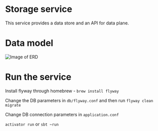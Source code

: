 Storage service
=================================

This service provides a data store and an API for data plane.

Data model
=================================

![Image of ERD](https://github.com/hortonworks/dataplane/blob/master/services/db-service/db/erd.png)


Run the service
===========

Install flyway through homebrew - `brew install flyway`

Change the DB parameters in `db/flyway.conf` and then run `flyway clean migrate`

Change DB connection parameters in `application.conf`

`activator run` or `sbt ~run`

